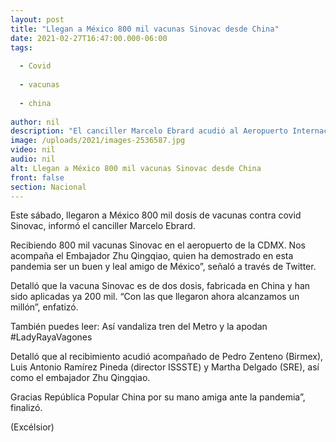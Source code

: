 ```yaml
---
layout: post
title: "Llegan a México 800 mil vacunas Sinovac desde China"
date: 2021-02-27T16:47:00.000-06:00
tags:
  
  - Covid
  
  - vacunas
  
  - china
  
author: nil
description: "El canciller Marcelo Ebrard acudió al Aeropuerto Internacional de la Ciudad de México acompañado del embajador de China, Zhu Qingqiao"
image: /uploads/2021/images-2536587.jpg
video: nil
audio: nil
alt: Llegan a México 800 mil vacunas Sinovac desde China
front: false
section: Nacional
---
```


Este sábado, llegaron a México 800 mil dosis de vacunas contra covid Sinovac, informó el canciller Marcelo Ebrard.

Recibiendo 800 mil vacunas Sinovac en el aeropuerto de la CDMX. Nos acompaña el Embajador Zhu Qingqiao, quien ha demostrado en esta pandemia ser un buen y leal amigo de México”, señaló a través de Twitter.

Detalló que la vacuna Sinovac es de dos dosis, fabricada en China y han sido aplicadas ya 200 mil. “Con las que llegaron ahora alcanzamos un millón”, enfatizó.

También puedes leer: Así vandaliza tren del Metro y la apodan #LadyRayaVagones

Detalló que al recibimiento acudió acompañado de Pedro Zenteno (Birmex), Luis Antonio Ramírez Pineda (director ISSSTE) y Martha Delgado (SRE), así como el embajador Zhu Qingqiao.

Gracias República Popular China por su mano amiga ante la pandemia”, finalizó.

(Excélsior)